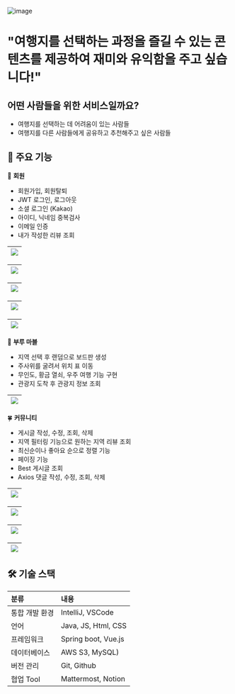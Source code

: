 ![image](https://github.com/jeonghyeon4782/trip-project/assets/102511188/bd080f90-448f-49bc-88e6-6dfd22d1f259)
# "여행지를 선택하는 과정을 즐길 수 있는 콘텐츠를 제공하여 재미와 유익함을 주고 싶습니다!"

## 어떤 사람들을 위한 서비스일까요?
- 여행지를 선택하는 데 어려움이 있는 사람들
- 여행지를 다른 사람들에게 공유하고 추천해주고 싶은 사람들

## 👊 주요 기능

👤 **회원**
- 회원가입, 회원탈퇴
- JWT 로그인, 로그아웃
- 소셜 로그인 (Kakao)
- 아이디, 닉네임 중복검사
- 이메일 인증
- 내가 작성한 리뷰 조회

|<div width="100%"><img src="https://github.com/user-attachments/assets/b893ec06-f660-4433-9c65-c6c217ce138b"></div>|
|:------------------------------------------------------:|

|<div><img src="https://github.com/user-attachments/assets/801daf70-ebe8-4ba8-9ab2-3d06f7e7a692"></div>|
|:------------------------------------------------------:|

|<div><img src="https://github.com/user-attachments/assets/fda61ab1-9fac-44f0-8043-11bf792b2a86"></div>|
|:------------------------------------------------------:|

|<div><img src="https://github.com/user-attachments/assets/1b1281ef-e4d3-4ebb-b14b-36cebad19e28" ></div>|
|:------------------------------------------------------:|

|<div><img src="https://github.com/user-attachments/assets/c2b3bcf2-491d-4f04-81cf-f501eecd879a" ></div>|
|:------------------------------------------------------:|

🎲 **부루 마블**
- 지역 선택 후 랜덤으로 보드판 생성
- 주사위를 굴려서 위치 표 이동
- 무인도, 황금 열쇠, 우주 여행 기능 구현
- 관광지 도착 후 관광지 정보 조회

|<div><img src="https://github.com/user-attachments/assets/5df2c9a1-565c-4bf4-a143-6d8bc04e635e" ></div>|
|:------------------------------------------------------:|

🍀 **커뮤니티**
- 게시글 작성, 수정, 조회, 삭제
- 지역 필터링 기능으로 원하는 지역 리뷰 조회
- 최신순이나 좋아요 순으로 정렬 기능
- 페이징 기능
- Best 게시글 조회
- Axios 댓글 작성, 수정, 조회, 삭제

|<div><img src="https://github.com/user-attachments/assets/e7a106b8-e903-41ea-8969-378f0acf2364"></div>|
|:------------------------------------------------------:|

|<div><img src="https://github.com/user-attachments/assets/96547808-c7ab-428f-8ceb-4fd1c4d33507"></div>|
|:------------------------------------------------------:|

|<div><img src="https://github.com/user-attachments/assets/792da328-7104-4ebf-be98-3b50b57e6f7c"></div>|
|:------------------------------------------------------:|

|<div><img src="https://github.com/user-attachments/assets/652d7abd-04e9-4a89-871c-a63f2fbf10e6" ></div>|
|:------------------------------------------------------:|

## 🛠️ 기술 스택
|분류|내용|
|:---|:---|
|통합 개발 환경|IntelliJ, VSCode|
|언어|Java, JS, Html, CSS|
|프레임워크|Spring boot, Vue.js|
|데이터베이스|AWS S3, MySQL)|
|버전 관리|Git, Github|
|협업 Tool|Mattermost, Notion|

